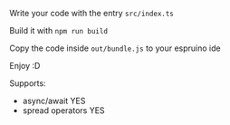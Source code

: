

Write your code with the entry `src/index.ts`

Build it with `npm run build`

Copy the code inside `out/bundle.js` to your espruino ide

Enjoy :D


Supports:

- async/await       YES
- spread operators  YES